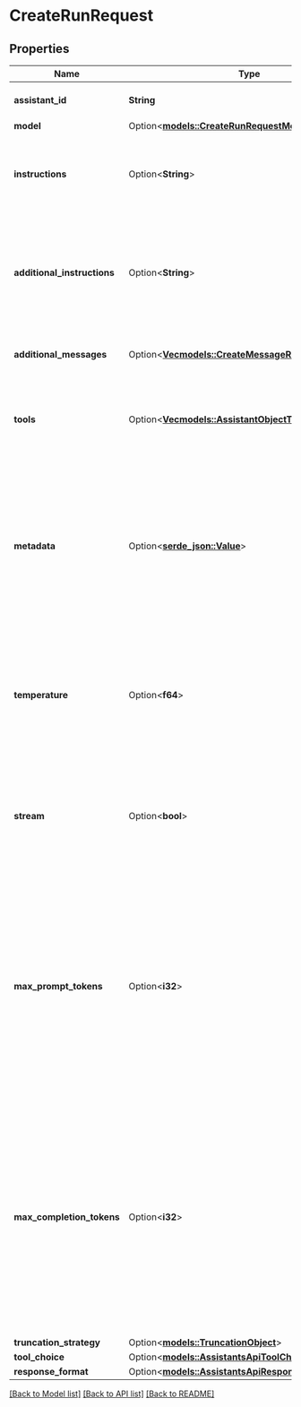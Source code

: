 # CreateRunRequest

## Properties

Name | Type | Description | Notes
------------ | ------------- | ------------- | -------------
**assistant_id** | **String** | The ID of the [assistant](/docs/api-reference/assistants) to use to execute this run. | 
**model** | Option<[**models::CreateRunRequestModel**](CreateRunRequest_model.md)> |  | [optional]
**instructions** | Option<**String**> | Overrides the [instructions](/docs/api-reference/assistants/createAssistant) of the assistant. This is useful for modifying the behavior on a per-run basis. | [optional]
**additional_instructions** | Option<**String**> | Appends additional instructions at the end of the instructions for the run. This is useful for modifying the behavior on a per-run basis without overriding other instructions. | [optional]
**additional_messages** | Option<[**Vec<models::CreateMessageRequest>**](CreateMessageRequest.md)> | Adds additional messages to the thread before creating the run. | [optional]
**tools** | Option<[**Vec<models::AssistantObjectToolsInner>**](AssistantObject_tools_inner.md)> | Override the tools the assistant can use for this run. This is useful for modifying the behavior on a per-run basis. | [optional]
**metadata** | Option<[**serde_json::Value**](.md)> | Set of 16 key-value pairs that can be attached to an object. This can be useful for storing additional information about the object in a structured format. Keys can be a maximum of 64 characters long and values can be a maxium of 512 characters long.  | [optional]
**temperature** | Option<**f64**> | What sampling temperature to use, between 0 and 2. Higher values like 0.8 will make the output more random, while lower values like 0.2 will make it more focused and deterministic.  | [optional][default to 1]
**stream** | Option<**bool**> | If `true`, returns a stream of events that happen during the Run as server-sent events, terminating when the Run enters a terminal state with a `data: [DONE]` message.  | [optional]
**max_prompt_tokens** | Option<**i32**> | The maximum number of prompt tokens that may be used over the course of the run. The run will make a best effort to use only the number of prompt tokens specified, across multiple turns of the run. If the run exceeds the number of prompt tokens specified, the run will end with status `complete`. See `incomplete_details` for more info.  | [optional]
**max_completion_tokens** | Option<**i32**> | The maximum number of completion tokens that may be used over the course of the run. The run will make a best effort to use only the number of completion tokens specified, across multiple turns of the run. If the run exceeds the number of completion tokens specified, the run will end with status `complete`. See `incomplete_details` for more info.  | [optional]
**truncation_strategy** | Option<[**models::TruncationObject**](TruncationObject.md)> |  | [optional]
**tool_choice** | Option<[**models::AssistantsApiToolChoiceOption**](AssistantsApiToolChoiceOption.md)> |  | [optional]
**response_format** | Option<[**models::AssistantsApiResponseFormatOption**](AssistantsApiResponseFormatOption.md)> |  | [optional]

[[Back to Model list]](../README.md#documentation-for-models) [[Back to API list]](../README.md#documentation-for-api-endpoints) [[Back to README]](../README.md)


